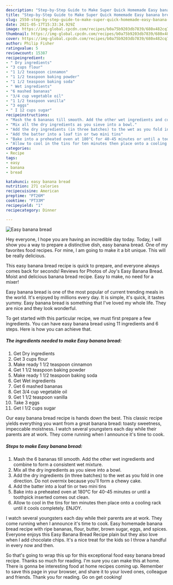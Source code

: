 ```yaml
---
description: "Step-by-Step Guide to Make Super Quick Homemade Easy banana bread"
title: "Step-by-Step Guide to Make Super Quick Homemade Easy banana bread"
slug: 2550-step-by-step-guide-to-make-super-quick-homemade-easy-banana-bread
date: 2021-05-17T15:33:34.929Z
image: https://img-global.cpcdn.com/recipes/b0a75b9203db7839/680x482cq70/easy-banana-bread-recipe-main-photo.jpg
thumbnail: https://img-global.cpcdn.com/recipes/b0a75b9203db7839/680x482cq70/easy-banana-bread-recipe-main-photo.jpg
cover: https://img-global.cpcdn.com/recipes/b0a75b9203db7839/680x482cq70/easy-banana-bread-recipe-main-photo.jpg
author: Philip Fisher
ratingvalue: 5
reviewcount: 15387
recipeingredient:
- " Dry ingredients"
- "3 cups flour"
- "1 1/2 teaspoon cinnamon"
- "1 1/2 teaspoon baking powder"
- "1 1/2 teaspoon baking soda"
- " Wet ingredients"
- "6 mashed bananas"
- "3/4 cup vegetable oil"
- "1 1/2 teaspoon vanilla"
- "3 eggs"
- " I 12 cups sugar"
recipeinstructions:
- "Mash the 6 bananas till smooth. Add the other wet ingredients and combine to form a consistent wet mixture."
- "Mix all the dry ingredients as you sieve into a bowl."
- "Add the dry ingredients (in three batches) to the wet as you fold in one direction. Do not overmix because you&#39;ll form a chewy cake."
- "Add the batter into a loaf tin or two mini tins"
- "Bake into a preheated oven at 180°C for 40-45 minutes or until a toothpick inserted comes out clean."
- "Allow to cool in the tins for ten minutes then place onto a cooling rack until it cools completely. ENJOY."
categories:
- Recipe
tags:
- easy
- banana
- bread

katakunci: easy banana bread 
nutrition: 271 calories
recipecuisine: American
preptime: "PT26M"
cooktime: "PT33M"
recipeyield: "1"
recipecategory: Dinner

---
```



![Easy banana bread](https://img-global.cpcdn.com/recipes/b0a75b9203db7839/680x482cq70/easy-banana-bread-recipe-main-photo.jpg)

Hey everyone, I hope you are having an incredible day today. Today, I will show you a way to prepare a distinctive dish, easy banana bread. One of my favorites food recipes. For mine, I am going to make it a bit unique. This will be really delicious.

This easy banana bread recipe is quick to prepare, and everyone always comes back for seconds! Reviews for Photos of Joy&#39;s Easy Banana Bread. Moist and delicious banana bread recipe. Easy to make, no need for a mixer!

Easy banana bread is one of the most popular of current trending meals in the world. It's enjoyed by millions every day. It is simple, it's quick, it tastes yummy. Easy banana bread is something that I've loved my whole life. They are nice and they look wonderful.


To get started with this particular recipe, we must first prepare a few ingredients. You can have easy banana bread using 11 ingredients and 6 steps. Here is how you can achieve that.

<!--inarticleads1-->

##### The ingredients needed to make Easy banana bread:

1. Get  Dry ingredients
1. Get 3 cups flour
1. Make ready 1 1/2 teaspoon cinnamon
1. Get 1 1/2 teaspoon baking powder
1. Make ready 1 1/2 teaspoon baking soda
1. Get  Wet ingredients
1. Get 6 mashed bananas
1. Get 3/4 cup vegetable oil
1. Get 1 1/2 teaspoon vanilla
1. Take 3 eggs
1. Get  I 1/2 cups sugar


Our easy banana bread recipe is hands down the best. This classic recipe yields everything you want from a great banana bread: toasty sweetness, impeccable moistness. I watch several youngsters each day while their parents are at work. They come running when I announce it&#39;s time to cook. 

<!--inarticleads2-->

##### Steps to make Easy banana bread:

1. Mash the 6 bananas till smooth. Add the other wet ingredients and combine to form a consistent wet mixture.
1. Mix all the dry ingredients as you sieve into a bowl.
1. Add the dry ingredients (in three batches) to the wet as you fold in one direction. Do not overmix because you&#39;ll form a chewy cake.
1. Add the batter into a loaf tin or two mini tins
1. Bake into a preheated oven at 180°C for 40-45 minutes or until a toothpick inserted comes out clean.
1. Allow to cool in the tins for ten minutes then place onto a cooling rack until it cools completely. ENJOY.


I watch several youngsters each day while their parents are at work. They come running when I announce it&#39;s time to cook. Easy homemade banana bread recipe with ripe bananas, flour, butter, brown sugar, eggs, and spices. Everyone enjoys this Easy Banana Bread Recipe plain but they also love when I add chocolate chips. It&#39;s a nice treat for the kids so I throw a handful in every now and then. 

So that's going to wrap this up for this exceptional food easy banana bread recipe. Thanks so much for reading. I'm sure you can make this at home. There is gonna be interesting food at home recipes coming up. Remember to save this page in your browser, and share it to your loved ones, colleague and friends. Thank you for reading. Go on get cooking!
